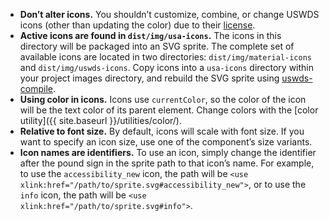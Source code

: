 - **Don’t alter icons.** You shouldn’t customize, combine, or change USWDS icons (other than updating the color) due to their [license](https://github.com/uswds/uswds/blob/develop/LICENSE.md).
- **Active icons are found in `dist/img/usa-icons`.** The icons in this directory will be packaged into an SVG sprite. The complete set of available icons are located in two directories: `dist/img/material-icons` and `dist/img/uswds-icons`. Copy icons into a `usa-icons` directory within your project images directory, and rebuild the SVG sprite using [uswds-compile](https://github.com/uswds/uswds-compile/).
- **Using color in icons.** Icons use `currentColor`, so the color of the icon will be the text color of its parent element. Change colors with the [color utility]({{ site.baseurl }}/utilities/color/).
- **Relative to font size.** By default, icons will scale with font size. If you want to specify an icon size, use one of the component’s size variants.
- **Icon names are identifiers.**  To use an icon, simply change the identifier after the pound sign in the sprite path to that icon’s name. For example, to use the `accessibility_new` icon, the path will be `<use xlink:href="/path/to/sprite.svg#accessibility_new">`, or to use the `info` icon, the path will be `<use xlink:href="/path/to/sprite.svg#info">`.
